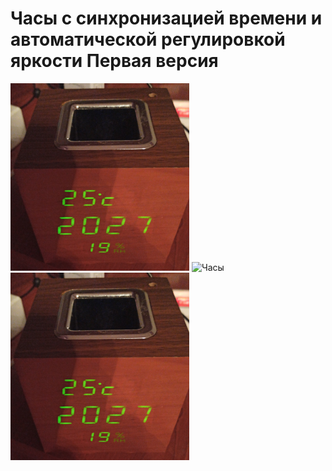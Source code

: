 Часы с синхронизацией времени и автоматической регулировкой яркости Первая версия
========================

<img src="https://github.com/ananyevgv/Esphome-clock-NTP/blob/main/clock-1/1639051819484.jpg" height="300" alt="Часы">
<img src="https://github.com/ananyevgv/Esphome-clock-NTP/blob/main/clock-1/1639051819479.jpg" height="300" alt="Часы">
<img src="https://github.com/ananyevgv/Esphome-clock-NTP/blob/main/clock-1/1639051819484.jpg" height="300" alt="Часы">
